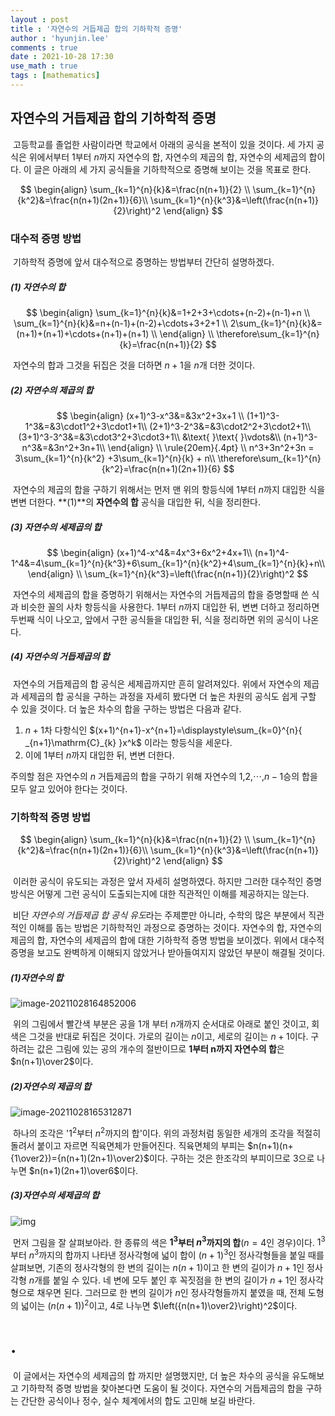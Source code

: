 ```yaml
---
layout : post
title : '자연수의 거듭제곱 합의 기하학적 증명'
author : 'hyunjin.lee'
comments : true
date : 2021-10-28 17:30
use_math : true
tags : [mathematics]
---
```


## 자연수의 거듭제곱 합의 기하학적 증명

​	고등학교를 졸업한 사람이라면 학교에서 아래의 공식을 본적이 있을 것이다. 세 가지 공식은 위에서부터 1부터 $n$까지 자연수의 합, 자연수의 제곱의 합, 자연수의 세제곱의 합이다. 이 글은 아래의 세 가지 공식들을 기하학적으로 증명해 보이는 것을 목표로 한다.



$$
\begin{align}
\sum_{k=1}^{n}{k}&=\frac{n(n+1)}{2} \\
\sum_{k=1}^{n}{k^2}&=\frac{n(n+1)(2n+1)}{6}\\
\sum_{k=1}^{n}{k^3}&=\left(\frac{n(n+1)}{2}\right)^2
\end{align}
$$



### 대수적 증명 방법

​	기하학적 증명에 앞서 대수적으로 증명하는 방법부터 간단히 설명하겠다.



##### (1) 자연수의 합


$$
\begin{align}
\sum_{k=1}^{n}{k}&=1+2+3+\cdots+(n-2)+(n-1)+n \\
\sum_{k=1}^{n}{k}&=n+(n-1)+(n-2)+\cdots+3+2+1 \\
2\sum_{k=1}^{n}{k}&=(n+1)+(n+1)+\cdots+(n+1)+(n+1) \\
\end{align}
\\
\therefore\sum_{k=1}^{n}{k}=\frac{n(n+1)}{2}
$$



​	자연수의 합과 그것을 뒤집은 것을 더하면 $n+1$을 $n$개 더한 것이다.



##### (2) 자연수의 제곱의 합



$$
\begin{align}
(x+1)^3-x^3&=&3x^2+3x+1 \\
(1+1)^3-1^3&=&3\cdot1^2+3\cdot1+1\\
(2+1)^3-2^3&=&3\cdot2^2+3\cdot2+1\\
(3+1)^3-3^3&=&3\cdot3^2+3\cdot3+1\\
&\text{ }\text{ }\vdots&\\
(n+1)^3-n^3&=&3n^2+3n+1\\
\end{align}
\\
\rule{20em}{.4pt}
\\
n^3+3n^2+3n = 3\sum_{k=1}^{n}{k^2} +3\sum_{k=1}^{n}{k} + n\\
\therefore\sum_{k=1}^{n}{k^2}=\frac{n(n+1)(2n+1)}{6}
$$



​	자연수의 제곱의 합을 구하기 위해서는 먼저 맨 위의 항등식에 1부터 $n$까지 대입한 식을 변변 더한다.  **(1)**의 **자연수의 합** 공식을 대입한 뒤, 식을 정리한다.



##### (3) 자연수의 세제곱의 합


$$
\begin{align}
(x+1)^4-x^4&=4x^3+6x^2+4x+1\\
(n+1)^4-1^4&=4\sum_{k=1}^{n}{k^3}+6\sum_{k=1}^{n}{k^2}+4\sum_{k=1}^{n}{k}+n\\
\end{align}
\\
\sum_{k=1}^{n}{k^3}=\left(\frac{n(n+1)}{2}\right)^2
$$



​	자연수의 세제곱의 합을 증명하기 위해서는 자연수의 거듭제곱의 합을 증명할때 쓴 식과 비슷한 꼴의 사차 항등식을 사용한다. 1부터 $n$까지 대입한 뒤, 변변 더하고 정리하면 두번째 식이 나오고, 앞에서 구한 공식들을 대입한 뒤,  식을 정리하면 위의 공식이 나온다.



##### (4) 자연수의 거듭제곱의 합

​	자연수의 거듭제곱의 합 공식은 세제곱까지만 흔히 알려져있다. 위에서 자연수의 제곱과 세제곱의 합 공식을 구하는 과정을 자세히 봤다면 더 높은 차원의 공식도 쉽게 구할 수 있을 것이다. 더 높은 차수의 합을 구하는 방법은 다음과 같다. 

1. $n+1$차 다항식인 $(x+1)^{n+1}-x^{n+1}=\displaystyle\sum_{k=0}^{n}{ _{n+1}\mathrm{C}_{k}  }x^k$ 이라는 항등식을 세운다.
2. 이에 1부터 $n$까지 대입한 뒤, 변변 더한다.

주의할 점은 자연수의 $n$ 거듭제곱의 합을 구하기 위해 자연수의 1,2,$\cdots$,$n-1$승의 합을 모두 알고 있어야 한다는 것이다.



### 기하학적 증명 방법

$$
\begin{align}
\sum_{k=1}^{n}{k}&=\frac{n(n+1)}{2} \\
\sum_{k=1}^{n}{k^2}&=\frac{n(n+1)(2n+1)}{6}\\
\sum_{k=1}^{n}{k^3}&=\left(\frac{n(n+1)}{2}\right)^2
\end{align}
$$

​	이러한 공식이 유도되는 과정은 앞서 자세히 설명하였다. 하지만 그러한 대수적인 증명 방식은 어떻게 그런 공식이 도출되는지에 대한 직관적인 이해를 제공하지는 않는다. 

​	비단 *자연수의 거듭제곱 합 공식 유도*라는 주제뿐만 아니라, 수학의 많은 부분에서 직관적인 이해를 돕는 방법은 기하학적인 과정으로 증명하는 것이다. 자연수의 합, 자연수의 제곱의 합, 자연수의 세제곱의 합에 대한 기하학적 증명 방법을 보이겠다. 위에서 대수적 증명을 보고도 완벽하게 이해되지 않았거나 받아들여지지 않았던 부분이 해결될 것이다.



##### (1)자연수의 합

![image-20211028164852006](C:\Users\USER\AppData\Roaming\Typora\typora-user-images\image-20211028164852006.png)

​	위의 그림에서 빨간색 부분은 공을 1개 부터 $n$개까지 순서대로 아래로 붙인 것이고, 회색은 그것을 반대로 뒤집은 것이다. 가로의 길이는 $n$이고, 세로의 길이는 $n+1$이다. 구하려는 값은 그림에 있는 공의 개수의 절반이므로 **1부터 n까지 자연수의 합**은 $n(n+1)\over2$이다.



##### (2)자연수의 제곱의 합

![image-20211028165312871](C:\Users\USER\AppData\Roaming\Typora\typora-user-images\image-20211028165312871.png)

​	하나의 조각은 '$1^2$부터 $n^2$까지의 합'이다. 위의 과정처럼 동일한 세개의 조각을 적절히 돌려서 붙이고 자르면  직육면체가 만들어진다. 직육면체의 부피는 $n(n+1)(n+{1\over2})={n(n+1)(2n+1)\over2}$이다. 구하는 것은 한조각의 부피이므로 3으로 나누면 $n(n+1)(2n+1)\over6$이다.



##### (3)자연수의 세제곱의 합

![img](https://t1.daumcdn.net/cfile/blog/231B5F33525A8CD529)

​	먼저 그림을 잘 살펴보아라. 한 종류의 색은 **$1^3$부터 $n^3$까지의 합**($n=4$인 경우)이다. $1^3$부터 $n^3$까지의 합까지 나타낸 정사각형에 넓이 합이 $(n+1)^3$인 정사각형들을 붙일 때를 살펴보면, 기존의 정사각형의 한 변의 길이는 $n(n+1)$이고 한 변의 길이가 $n+1$인 정사각형 $n$개를 붙일 수 있다. 네 변에 모두 붙인 후 꼭짓점을 한 변의 길이가 $n+1$인 정사각형으로 채우면 된다. 그러므로 한 변의 길이가 $n$인 정사각형들까지 붙였을 때, 전체 도형의 넓이는 $\left(n(n+1)\right)^2$이고, 4로 나누면 $\left({n(n+1)\over2}\right)^2$이다.

# .

​	이 글에서는 자연수의 세제곱의 합 까지만 설명했지만, 더 높은 차수의 공식을 유도해보고 기하학적 증명 방법을 찾아본다면 도움이 될 것이다. 자연수의 거듭제곱의 합을 구하는 간단한 공식이나 정수, 실수 체계에서의 합도 고민해 보길 바란다.




